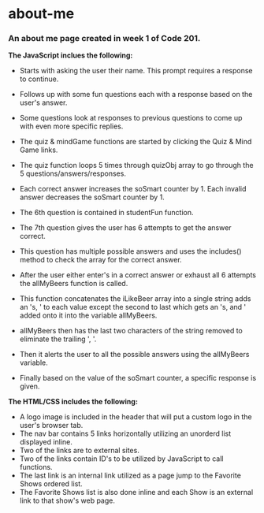 # about-me
### An about me page created in week 1 of Code 201.

**The JavaScript inclues the following:**
* Starts with asking the user their name. This prompt requires a response to continue.
* Follows up with some fun questions each with a response based on the user's answer. 
* Some questions look at responses to previous questions to come up with even more specific replies.

* The quiz & mindGame functions are started by clicking the Quiz & Mind Game links.

* The quiz function loops 5 times through quizObj array to go through the 5 questions/answers/responses.
* Each correct answer increases the soSmart counter by 1. Each invalid answer decreases the soSmart counter by 1.
* The 6th question is contained in studentFun function.
* The 7th question gives the user has 6 attempts to get the answer correct.
* This question has multiple possible answers and uses the includes() method to check the array for the correct answer.
* After the user either enter's in a correct answer or exhaust all 6 attempts the allMyBeers function is called.
* This function concatenates the iLikeBeer array into a single string adds an 's, ' to each value except the second to 
  last which gets an 's, and ' added onto it into the variable allMyBeers.
* allMyBeers then has the last two characters of the string removed to eliminate the trailing ', '.
* Then it alerts the user to all the possible answers using the allMyBeers variable.
* Finally based on the value of the soSmart counter, a specific response is given.

**The HTML/CSS includes the following:**

* A logo image is included in the header that will put a custom logo in the user's browser tab.
* The nav bar contains 5 links horizontally utilizing an unorderd list displayed inline.
* Two of the links are to external sites. 
* Two of the links contain ID's to be utilized by JavaScript to call functions.
* The last link is an internal link utilized as a page jump to the Favorite Shows ordered list.
* The Favorite Shows list is also done inline and each Show is an external link to that show's web page.